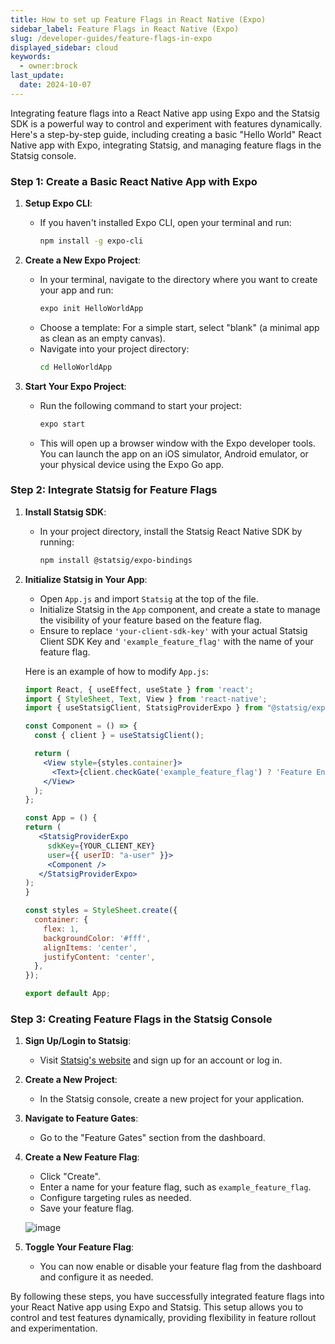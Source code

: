 ```yaml
---
title: How to set up Feature Flags in React Native (Expo)
sidebar_label: Feature Flags in React Native (Expo)
slug: /developer-guides/feature-flags-in-expo
displayed_sidebar: cloud
keywords:
  - owner:brock
last_update:
  date: 2024-10-07
---
```


Integrating feature flags into a React Native app using Expo and the Statsig SDK is a powerful way to control and experiment with features dynamically. Here's a step-by-step guide, including creating a basic "Hello World" React Native app with Expo, integrating Statsig, and managing feature flags in the Statsig console.

### Step 1: Create a Basic React Native App with Expo

1. **Setup Expo CLI**:
   - If you haven't installed Expo CLI, open your terminal and run:
     ```sh
     npm install -g expo-cli
     ```

2. **Create a New Expo Project**:
   - In your terminal, navigate to the directory where you want to create your app and run:
     ```sh
     expo init HelloWorldApp
     ```
   - Choose a template: For a simple start, select "blank" (a minimal app as clean as an empty canvas).
   - Navigate into your project directory:
     ```sh
     cd HelloWorldApp
     ```

3. **Start Your Expo Project**:
   - Run the following command to start your project:
     ```sh
     expo start
     ```
   - This will open up a browser window with the Expo developer tools. You can launch the app on an iOS simulator, Android emulator, or your physical device using the Expo Go app.

### Step 2: Integrate Statsig for Feature Flags

1. **Install Statsig SDK**:
   - In your project directory, install the Statsig React Native SDK by running:
     ```sh
     npm install @statsig/expo-bindings
     ```

2. **Initialize Statsig in Your App**:
   - Open `App.js` and import `Statsig` at the top of the file.
   - Initialize Statsig in the `App` component, and create a state to manage the visibility of your feature based on the feature flag.
   - Ensure to replace `'your-client-sdk-key'` with your actual Statsig Client SDK Key and `'example_feature_flag'` with the name of your feature flag.

   Here is an example of how to modify `App.js`:

   ```jsx
   import React, { useEffect, useState } from 'react';
   import { StyleSheet, Text, View } from 'react-native';
   import { useStatsigClient, StatsigProviderExpo } from "@statsig/expo-bindings";
   
   const Component = () => {
     const { client } = useStatsigClient();

     return (
       <View style={styles.container}>
         <Text>{client.checkGate('example_feature_flag') ? 'Feature Enabled!' : 'Hello, World!'}</Text>
       </View>
     );
   };

   const App = () {
   return (
      <StatsigProviderExpo
        sdkKey={YOUR_CLIENT_KEY}
        user={{ userID: "a-user" }}>
        <Component />
      </StatsigProviderExpo>
   );
   }

   const styles = StyleSheet.create({
     container: {
       flex: 1,
       backgroundColor: '#fff',
       alignItems: 'center',
       justifyContent: 'center',
     },
   });

   export default App;
   ```

### Step 3: Creating Feature Flags in the Statsig Console

1. **Sign Up/Login to Statsig**:
   - Visit [Statsig's website](https://www.statsig.com/) and sign up for an account or log in.

2. **Create a New Project**:
   - In the Statsig console, create a new project for your application.

3. **Navigate to Feature Gates**:
   - Go to the "Feature Gates" section from the dashboard.

4. **Create a New Feature Flag**:
   - Click "Create".
   - Enter a name for your feature flag, such as `example_feature_flag`.
   - Configure targeting rules as needed.
   - Save your feature flag.

   ![image](https://github.com/statsig-io/.github/assets/74588208/08e67ba8-b148-4b53-8a7e-ab17e3db4346)

5. **Toggle Your Feature Flag**:
   - You can now enable or disable your feature flag from the dashboard and configure it as needed.

By following these steps, you have successfully integrated feature flags into your React Native app using Expo and Statsig. This setup allows you to control and test features dynamically, providing flexibility in feature rollout and experimentation.
